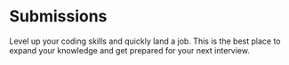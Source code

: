 # Submissions

Level up your coding skills and quickly land a job. This is the best place to expand your knowledge and get prepared for your next interview.